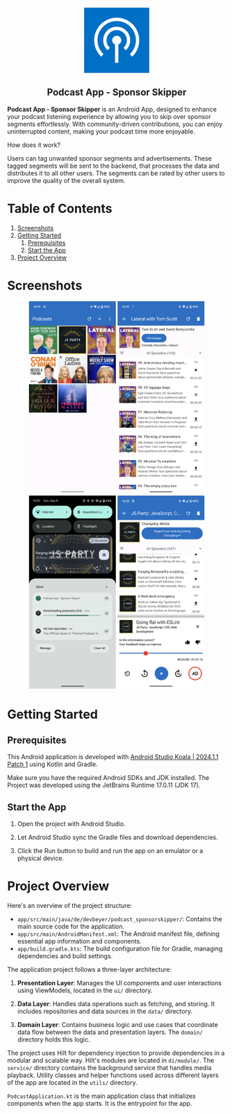 <p align="center"><img src="docs/imgs/Icon_512.png" width="150"></p>

<h2 align="center"><b>Podcast App - Sponsor Skipper</b></h2>

**Podcast App - Sponsor Skipper** is an Android App, designed to enhance your podcast listening experience by allowing you to skip
over sponsor segments effortlessly. With community-driven contributions, you can enjoy uninterrupted
content, making your podcast time more enjoyable.

How does it work?

Users can tag unwanted sponsor segments and advertisements. These tagged segments will be sent to the backend, that processes the data and distributes it to all other users. The segments can be rated by other users to improve the quality of the overall system.

# Table of Contents

1. [Screenshots](#screenshots)
2. [Getting Started](#getting-started)
    1. [Prerequisites](#prerequisites)
    2. [Start the App](#start-the-app)
3. [Project Overview](#project-overview)

# Screenshots

<p align="center">
    <img src="docs/imgs/screen-4.png" width="200">
    <img src="docs/imgs/screen-3.png" width="200">
    <img src="docs/imgs/screen-2.png" width="200">
    <img src="docs/imgs/screen-1.png" width="200">
</p>

# Getting Started

## Prerequisites

This Android application is developed with [Android Studio Koala | 2024.1.1 Patch 1](https://developer.android.com/studio) using Kotlin and Gradle.

Make sure you have the required Android SDKs and JDK installed.
The Project was developed using the JetBrains Runtime 17.0.11 (JDK 17).

## Start the App

1. Open the project with Android Studio.

2. Let Android Studio sync the Gradle files and download dependencies.

3. Click the Run button to build and run the app on an emulator or a physical device.

# Project Overview

Here's an overview of the project structure:

-   `app/src/main/java/de/devbeyer/podcast_sponsorskipper/`: Contains the main source code for the application.
-   `app/src/main/AndroidManifest.xml`: The Android manifest file, defining essential app information and components.
-   `app/build.gradle.kts`: The build configuration file for Gradle, managing dependencies and build settings.

The application project follows a three-layer architecture:

1. **Presentation Layer**: Manages the UI components and user interactions using ViewModels, located in the `ui/` directory.

2. **Data Layer**: Handles data operations such as fetching, and storing. It includes repositories and data sources in the `data/` directory.

3. **Domain Layer**: Contains business logic and use cases that coordinate data flow between the data and presentation layers. The `domain/` directory holds this logic.

The project uses Hilt for dependency injection to provide dependencies in a modular and scalable way. Hilt's modules are located in `di/module/`. The `service/` directory contains the background service that handles media playback. Utility classes and helper functions used across different layers of the app are located in the `utils/` directory.

`PodcastApplication.kt` is the main application class that initializes components when the app starts. It is the entrypoint for the app.
